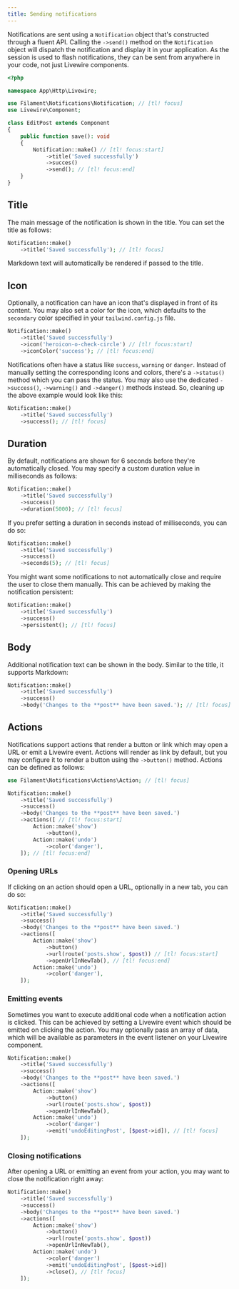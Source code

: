 ```yaml
---
title: Sending notifications
---
```


Notifications are sent using a `Notification` object that's constructed through a fluent API. Calling the `->send()` method on the `Notification` object will dispatch the notification and display it in your application. As the session is used to flash notifications, they can be sent from anywhere in your code, not just Livewire components.

```php
<?php

namespace App\Http\Livewire;

use Filament\Notifications\Notification; // [tl! focus]
use Livewire\Component;

class EditPost extends Component
{
    public function save(): void
    {
        Notification::make() // [tl! focus:start]
            ->title('Saved successfully')
            ->succes()
            ->send(); // [tl! focus:end]
    }
}

```

## Title

The main message of the notification is shown in the title. You can set the title as follows:

```php
Notification::make()
    ->title('Saved successfully'); // [tl! focus]
```

Markdown text will automatically be rendered if passed to the title.

## Icon

Optionally, a notification can have an icon that's displayed in front of its content. You may also set a color for the icon, which defaults to the `secondary` color specified in your `tailwind.config.js` file.

```php
Notification::make()
    ->title('Saved successfully')
    ->icon('heroicon-o-check-circle') // [tl! focus:start]
    ->iconColor('success'); // [tl! focus:end]
```

Notifications often have a status like `success`, `warning` or `danger`. Instead of manually setting the corresponding icons and colors, there's a `->status()` method which you can pass the status. You may also use the dedicated `->success()`, `->warning()` and `->danger()` methods instead. So, cleaning up the above example would look like this:

```php
Notification::make()
    ->title('Saved successfully')
    ->success(); // [tl! focus]
```

## Duration

By default, notifications are shown for 6 seconds before they're automatically closed. You may specify a custom duration value in milliseconds as follows:

```php
Notification::make()
    ->title('Saved successfully')
    ->success()
    ->duration(5000); // [tl! focus]
```

If you prefer setting a duration in seconds instead of milliseconds, you can do so:

```php
Notification::make()
    ->title('Saved successfully')
    ->success()
    ->seconds(5); // [tl! focus]
```

You might want some notifications to not automatically close and require the user to close them manually. This can be achieved by making the notification persistent:

```php
Notification::make()
    ->title('Saved successfully')
    ->success()
    ->persistent(); // [tl! focus]
```

## Body

Additional notification text can be shown in the body. Similar to the title, it supports Markdown:

```php
Notification::make()
    ->title('Saved successfully')
    ->success()
    ->body('Changes to the **post** have been saved.'); // [tl! focus]
```

## Actions

Notifications support actions that render a button or link which may open a URL or emit a Livewire event. Actions will render as link by default, but you may configure it to render a button using the `->button()` method. Actions can be defined as follows:

```php
use Filament\Notifications\Actions\Action; // [tl! focus]

Notification::make()
    ->title('Saved successfully')
    ->success()
    ->body('Changes to the **post** have been saved.')
    ->actions([ // [tl! focus:start]
        Action::make('show')
            ->button(),
        Action::make('undo')
            ->color('danger'),
    ]); // [tl! focus:end]
```

### Opening URLs

If clicking on an action should open a URL, optionally in a new tab, you can do so:

```php
Notification::make()
    ->title('Saved successfully')
    ->success()
    ->body('Changes to the **post** have been saved.')
    ->actions([
        Action::make('show')
            ->button()
            ->url(route('posts.show', $post)) // [tl! focus:start]
            ->openUrlInNewTab(), // [tl! focus:end]
        Action::make('undo')
            ->color('danger'),
    ]);
```

### Emitting events

Sometimes you want to execute additional code when a notification action is clicked. This can be achieved by setting a Livewire event which should be emitted on clicking the action. You may optionally pass an array of data, which will be available as parameters in the event listener on your Livewire component.

```php
Notification::make()
    ->title('Saved successfully')
    ->success()
    ->body('Changes to the **post** have been saved.')
    ->actions([
        Action::make('show')
            ->button()
            ->url(route('posts.show', $post))
            ->openUrlInNewTab(),
        Action::make('undo')
            ->color('danger')
            ->emit('undoEditingPost', [$post->id]), // [tl! focus]
    ]);
```

### Closing notifications

After opening a URL or emitting an event from your action, you may want to close the notification right away:

```php
Notification::make()
    ->title('Saved successfully')
    ->success()
    ->body('Changes to the **post** have been saved.')
    ->actions([
        Action::make('show')
            ->button()
            ->url(route('posts.show', $post))
            ->openUrlInNewTab(),
        Action::make('undo')
            ->color('danger')
            ->emit('undoEditingPost', [$post->id])
            ->close(), // [tl! focus]
    ]);
```
